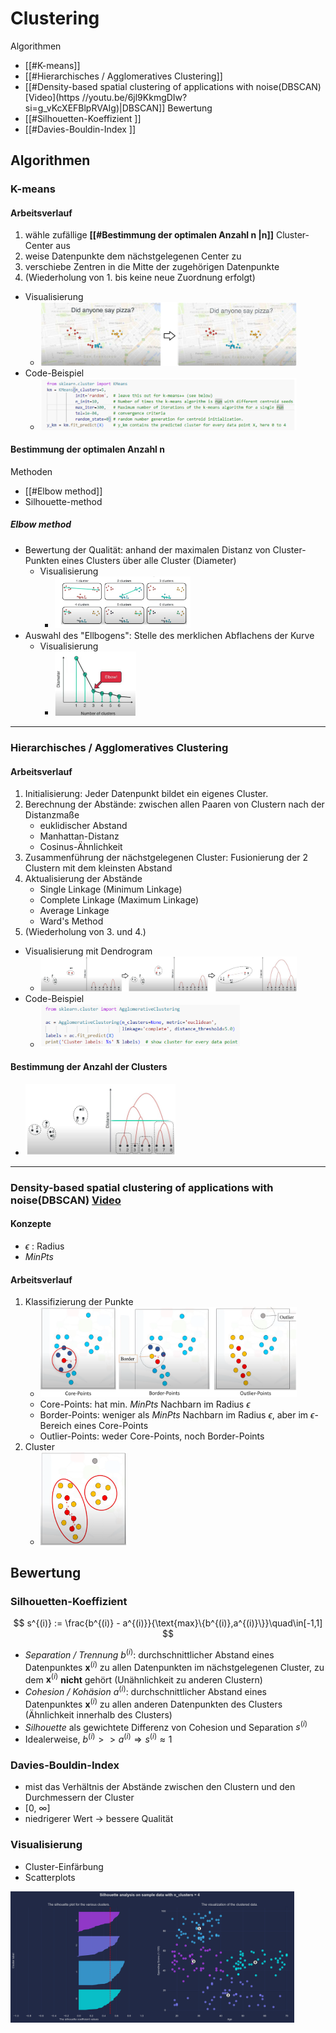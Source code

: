 # Clustering 
Algorithmen
- [[#K-means]] 
- [[#Hierarchisches / Agglomeratives Clustering]] 
- [[#Density-based spatial clustering of applications with noise(DBSCAN) [Video](https //youtu.be/6jl9KkmgDIw?si=g_vKcXEFBlpRVAIg)|DBSCAN]] 
Bewertung 
- [[#Silhouetten-Koeffizient ]]
- [[#Davies-Bouldin-Index ]] 

## Algorithmen 
### K-means 
#### Arbeitsverlauf 
1. wähle zufällige **[[#Bestimmung der optimalen Anzahl n |n]]** Cluster-Center aus 
2. weise Datenpunkte dem nächstgelegenen Center zu 
3. verschiebe Zentren in die Mitte der zugehörigen Datenpunkte 
4. (Wiederholung von 1. bis keine neue Zuordnung erfolgt) 
- Visualisierung 
	- <img src="https://github.com/ICH-BIN-HXM/images_DAAN/blob/main/Scrennshot_2024-07-04_19-23-00.png?raw=" width="90%" /> 
- Code-Beispiel 
	- <img src="https://github.com/ICH-BIN-HXM/images_DAAN/blob/main/Scrennshot_2024-07-04_20-17-24.png?raw=" width="90%" /> 

#### Bestimmung der optimalen Anzahl n 
Methoden 
- [[#Elbow method]] 
- Silhouette-method 

##### Elbow method 
- Bewertung der Qualität: anhand der maximalen Distanz von Cluster-Punkten eines Clusters über alle Cluster (Diameter) 
	- Visualisierung 
		- <img src="https://github.com/ICH-BIN-HXM/images_DAAN/blob/main/Scrennshot_2024-07-04_19-43-13.png?raw=" width="50%" /> 
- Auswahl des "Ellbogens": Stelle des merklichen Abflachens der Kurve 
	- Visualisierung 
		- <img src="https://github.com/ICH-BIN-HXM/images_DAAN/blob/main/Scrennshot_2024-07-04_19-40-44.png?raw=" width="30%" /> 

---
### Hierarchisches / Agglomeratives Clustering 
#### Arbeitsverlauf 
1. Initialisierung: Jeder Datenpunkt bildet ein eigenes Cluster. 
2. Berechnung der Abstände: zwischen allen Paaren von Clustern nach der Distanzmaße 
	- euklidischer Abstand 
	- Manhattan-Distanz 
	- Cosinus-Ähnlichkeit 
3. Zusammenführung der nächstgelegenen Cluster: Fusionierung der 2 Clustern mit dem kleinsten Abstand 
4. Aktualisierung der Abstände 
	- Single Linkage (Minimum Linkage) 
	- Complete Linkage (Maximum Linkage) 
	- Average Linkage 
	- Ward's Method 
5. (Wiederholung von 3. und 4.) 
- Visualisierung mit Dendrogram 
	- <img src="https://github.com/ICH-BIN-HXM/images_DAAN/blob/main/Scrennshot_2024-07-04_20-37-00.png?raw=" width="90%" /> 
- Code-Beispiel 
	- <img src="https://github.com/ICH-BIN-HXM/images_DAAN/blob/main/Scrennshot_2024-07-04_20-18-18.png?raw=" width="70%" /> 

#### Bestimmung der Anzahl der Clusters 
- <img src="https://github.com/ICH-BIN-HXM/images_DAAN/blob/main/Scrennshot_2024-07-04_20-44-52.png?raw=" width="50%" /> 

---
### Density-based spatial clustering of applications with noise(DBSCAN) [Video](https://youtu.be/6jl9KkmgDIw?si=g_vKcXEFBlpRVAIg) 
#### Konzepte 
- $\epsilon$ : Radius 
- $MinPts$ 
#### Arbeitsverlauf 
1. Klassifizierung der Punkte 
	- <img src="https://github.com/ICH-BIN-HXM/images_DAAN/blob/main/Scrennshot_2024-07-04_22-28-00.png?raw=" width="90%" /> 
	- Core-Points: hat min. $MinPts$ Nachbarn im Radius $\epsilon$ 
	- Border-Points: weniger als $MinPts$ Nachbarn im Radius $\epsilon$, aber im $\epsilon$-Bereich eines Core-Points 
	- Outlier-Points: weder Core-Points, noch Border-Points 
2. Cluster 
	- <img src="https://github.com/ICH-BIN-HXM/images_DAAN/blob/main/Scrennshot_2024-07-04_22-32-18.png?raw=" width="30%" /> 


## Bewertung 
### Silhouetten-Koeffizient 
$$
s^{(i)} := \frac{b^{(i)} - a^{(i)}}{\text{max}\{b^{(i)},a^{(i)}\}}\quad\in[-1,1]
$$
- *Separation / Trennung* $b^{(i)}$: durchschnittlicher Abstand eines Datenpunktes $\mathbf{x}^{(i)}$ zu allen Datenpunkten im nächstgelegenen Cluster, zu dem $\mathbf{x}^{(i)}$ **nicht** gehört (Unähnlichkeit zu anderen Clustern) 
- *Cohesion / Kohäsion* $a^{(i)}$: durchschnittlicher Abstand eines Datenpunktes $\mathbf{x}^{(i)}$ zu allen anderen Datenpunkten des Clusters (Ähnlichkeit innerhalb des Clusters) 
- *Silhouette* als gewichtete Differenz von Cohesion und Separation $s^{(i)}$ 
- Idealerweise, $b^{(i)}>>a^{(i)} \Rightarrow s^{(i)}\approx 1$ 
### Davies-Bouldin-Index 
- mist das Verhältnis der Abstände zwischen den Clustern und den Durchmessern der Cluster 
- $[0, ~\infty]$ 
- niedrigerer Wert $\rightarrow$ bessere Qualität 
### Visualisierung 
- Cluster-Einfärbung 
- Scatterplots 
<img src="https://github.com/ICH-BIN-HXM/images_DAAN/blob/main/Scrennshot_2024-07-04_22-50-06.png?raw=" width="90%" /> 
